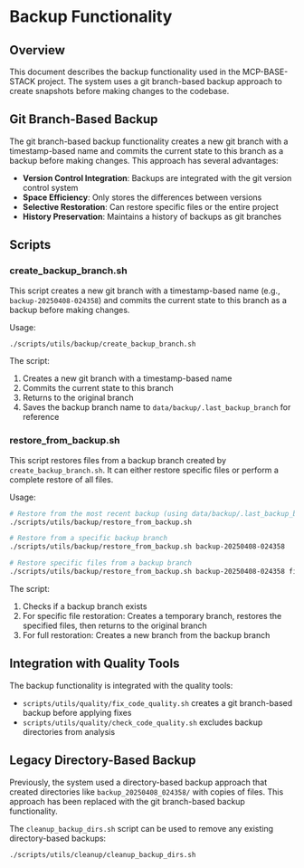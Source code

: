 # Backup Functionality

## Overview

This document describes the backup functionality used in the MCP-BASE-STACK project. The system uses a git branch-based backup approach to create snapshots before making changes to the codebase.

## Git Branch-Based Backup

The git branch-based backup functionality creates a new git branch with a timestamp-based name and commits the current state to this branch as a backup before making changes. This approach has several advantages:

- **Version Control Integration**: Backups are integrated with the git version control system
- **Space Efficiency**: Only stores the differences between versions
- **Selective Restoration**: Can restore specific files or the entire project
- **History Preservation**: Maintains a history of backups as git branches

## Scripts

### create_backup_branch.sh

This script creates a new git branch with a timestamp-based name (e.g., `backup-20250408-024358`) and commits the current state to this branch as a backup before making changes.

Usage:
```bash
./scripts/utils/backup/create_backup_branch.sh
```

The script:
1. Creates a new git branch with a timestamp-based name
2. Commits the current state to this branch
3. Returns to the original branch
4. Saves the backup branch name to `data/backup/.last_backup_branch` for reference

### restore_from_backup.sh

This script restores files from a backup branch created by `create_backup_branch.sh`. It can either restore specific files or perform a complete restore of all files.

Usage:
```bash
# Restore from the most recent backup (using data/backup/.last_backup_branch)
./scripts/utils/backup/restore_from_backup.sh

# Restore from a specific backup branch
./scripts/utils/backup/restore_from_backup.sh backup-20250408-024358

# Restore specific files from a backup branch
./scripts/utils/backup/restore_from_backup.sh backup-20250408-024358 file1.py file2.sh
```

The script:
1. Checks if a backup branch exists
2. For specific file restoration: Creates a temporary branch, restores the specified files, then returns to the original branch
3. For full restoration: Creates a new branch from the backup branch

## Integration with Quality Tools

The backup functionality is integrated with the quality tools:

- `scripts/utils/quality/fix_code_quality.sh` creates a git branch-based backup before applying fixes
- `scripts/utils/quality/check_code_quality.sh` excludes backup directories from analysis

## Legacy Directory-Based Backup

Previously, the system used a directory-based backup approach that created directories like `backup_20250408_024358/` with copies of files. This approach has been replaced with the git branch-based backup functionality.

The `cleanup_backup_dirs.sh` script can be used to remove any existing directory-based backups:

```bash
./scripts/utils/cleanup/cleanup_backup_dirs.sh